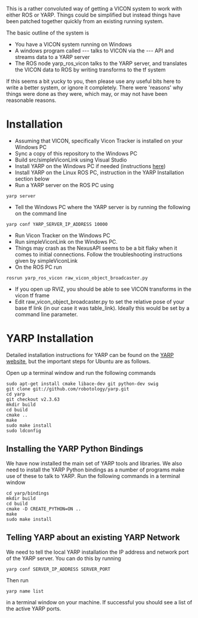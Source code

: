 This is a rather convoluted way of getting a VICON system to work with either ROS or YARP. Things could be simplified but instead things have been patched together quickly from an existing running system.

The basic outline of the system is

* You have a VICON system running on Windows
* A windows program called --- talks to VICON via the --- API and streams data to a YARP server
* The ROS node yarp_ros_vicon talks to the YARP server, and translates the VICON data to ROS by writing transforms to the tf system

If this seems a bit yucky to you, then please use any useful bits here to write a better system, or ignore it completely. There were 'reasons' why things were done as they were, which may, or may not have been reasonable reasons.

# Installation

* Assuming that VICON, specifically Vicon Tracker is installed on your Windows PC
* Sync a copy of this repository to the Windows PC
* Build src/simpleViconLink using Visual Studio
* Install YARP on the Windows PC if needed (instructions [here](http://wiki.icub.org/yarp/specs/dox/user/html/install_yarp_windows.html))
* Install YARP on the Linux ROS PC, instruction in the YARP Installation section below
* Run a YARP server on the ROS PC using

```
yarp server
```

* Tell the Windows PC where the YARP server is by running the following on the command line

```
yarp conf YARP_SERVER_IP_ADDRESS 10000
```

* Run Vicon Tracker on the Windows PC
* Run simpleViconLink on the Windows PC.
* Things may crash as the NexusAPI seems to be a bit flaky when it comes to initial connections. Follow the troubleshooting instructions given by simpleViconLink
* On the ROS PC run

```
rosrun yarp_ros_vicon raw_vicon_object_broadcaster.py
```

* If you open up RVIZ, you should be able to see VICON transforms in the vicon tf frame
* Edit raw_vicon_object_broadcaster.py to set the relative pose of your base tf link (in our case it was table_link). Ideally this would be set by a command line parameter.

# YARP Installation

Detailed installation instructions for YARP can be found on the [YARP website](http://eris.liralab.it/yarp/), but the important steps for Ubuntu are as follows.

Open up a terminal window and run the following commands

```
sudo apt-get install cmake libace-dev git python-dev swig
git clone git://github.com/robotology/yarp.git
cd yarp
git checkout v2.3.63
mkdir build
cd build
cmake ..
make
sudo make install
sudo ldconfig
```

## Installing the YARP Python Bindings

We have now installed the main set of YARP tools and libraries. We also need to install the YARP Python bindings as a number of programs make use of these to talk to YARP. Run the following commands in a terminal window

```
cd yarp/bindings
mkdir build
cd build
cmake -D CREATE_PYTHON=ON ..
make
sudo make install
```

## Telling YARP about an existing YARP Network

We need to tell the local YARP installation the IP address and network port of the YARP server. You can do this by running

```
yarp conf SERVER_IP_ADDRESS SERVER_PORT
```

Then run

```
yarp name list
```

in a terminal window on your machine. If successful you should see a list of the active YARP ports.




